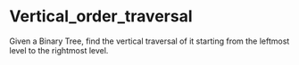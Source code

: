 # Vertical_order_traversal

Given a Binary Tree, find the vertical traversal of it starting from the leftmost level to the rightmost level.
